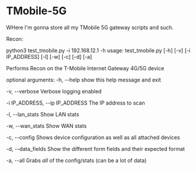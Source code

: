 # TMobile-5G
WHere I'm gonna store all my TMobile 5G gateway scripts and such. 

Recon:

python3 test_tmobile.py -i 192.168.12.1 -h
usage: test_tmobile.py [-h] [-v] [-i IP_ADDRESS] [-l] [-w] [-c] [-d] [-a]

Performs Recon on the T-Mobile Internet Gateway 4G/5G device

optional arguments:
  -h, --help            show this help message and exit
  
  -v, --verbose         Verbose logging enabled
  
  -i IP_ADDRESS, --ip IP_ADDRESS
                        The IP address to scan
  
  -l, --lan_stats       Show LAN stats
  
  -w, --wan_stats       Show WAN stats
  
  -c, --config          Shows device configuration as well as all attached devices
  
  -d, --data_fields     Show the different form fields and their expected format
  
  -a, --all             Grabs *all* of the config/stats (can be a lot of data)






